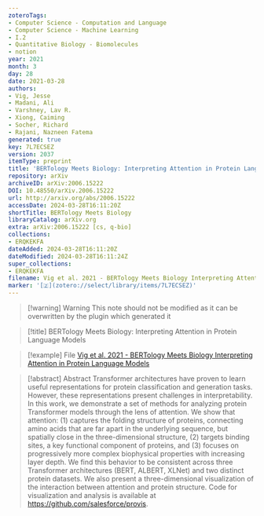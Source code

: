 ```yaml
---
zoteroTags:
- Computer Science - Computation and Language
- Computer Science - Machine Learning
- I.2
- Quantitative Biology - Biomolecules
- notion
year: 2021
month: 3
day: 28
date: 2021-03-28
authors:
- Vig, Jesse
- Madani, Ali
- Varshney, Lav R.
- Xiong, Caiming
- Socher, Richard
- Rajani, Nazneen Fatema
generated: true
key: 7L7ECSEZ
version: 2037
itemType: preprint
title: 'BERTology Meets Biology: Interpreting Attention in Protein Language Models'
repository: arXiv
archiveID: arXiv:2006.15222
DOI: 10.48550/arXiv.2006.15222
url: http://arxiv.org/abs/2006.15222
accessDate: 2024-03-28T16:11:20Z
shortTitle: BERTology Meets Biology
libraryCatalog: arXiv.org
extra: arXiv:2006.15222 [cs, q-bio]
collections:
- ERQKEKFA
dateAdded: 2024-03-28T16:11:20Z
dateModified: 2024-03-28T16:11:24Z
super_collections:
- ERQKEKFA
filename: Vig et al. 2021 - BERTology Meets Biology Interpreting Attention in Protein Language Models
marker: '[🇿](zotero://select/library/items/7L7ECSEZ)'
---
```



 > 
 > \[!warning\] Warning
 > This note should not be modified as it can be overwritten by the plugin which generated it

 > 
 > \[!title\] BERTology Meets Biology: Interpreting Attention in Protein Language Models

 > 
 > \[!example\] File
 > [Vig et al. 2021 - BERTology Meets Biology Interpreting Attention in Protein Language Models](Vig%20et%20al.%202021%20-%20BERTology%20Meets%20Biology%20Interpreting%20Attention%20in%20Protein%20Language%20Models.pdf)

 > 
 > \[!abstract\] Abstract
 > Transformer architectures have proven to learn useful representations for protein classification and generation tasks. However, these representations present challenges in interpretability. In this work, we demonstrate a set of methods for analyzing protein Transformer models through the lens of attention. We show that attention: (1) captures the folding structure of proteins, connecting amino acids that are far apart in the underlying sequence, but spatially close in the three-dimensional structure, (2) targets binding sites, a key functional component of proteins, and (3) focuses on progressively more complex biophysical properties with increasing layer depth. We find this behavior to be consistent across three Transformer architectures (BERT, ALBERT, XLNet) and two distinct protein datasets. We also present a three-dimensional visualization of the interaction between attention and protein structure. Code for visualization and analysis is available at https://github.com/salesforce/provis.
